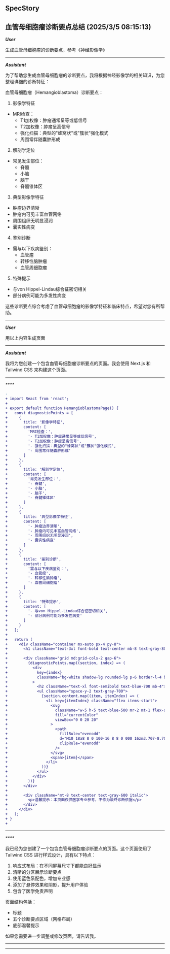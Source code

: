 ## SpecStory

## 血管母细胞瘤诊断要点总结 (2025/3/5 08:15:13)

_**User**_

生成血管母细胞瘤的诊断要点，参考《神经影像学》

---

_**Assistant**_

为了帮助您生成血管母细胞瘤的诊断要点，我将根据神经影像学的相关知识，为您整理详细的诊断特征：

血管母细胞瘤（Hemangioblastoma）诊断要点：

1. 影像学特征
- MRI检查：
  * T1加权像：肿瘤通常呈等或低信号
  * T2加权像：肿瘤呈高信号
  * 强化扫描：典型的"蜂窝状"或"簇状"强化模式
  * 周围常伴随囊肿形成

2. 解剖学定位
- 常见发生部位：
  * 脊髓
  * 小脑
  * 脑干
  * 脊髓锥体区

3. 典型影像学特征
- 肿瘤边界清晰
- 肿瘤内可见丰富血管网络
- 周围组织无明显浸润
- 囊实性病变

4. 鉴别诊断
- 需与以下疾病鉴别：
  * 血管瘤
  * 转移性脑肿瘤
  * 血管周细胞瘤

5. 特殊提示
- 与von Hippel-Lindau综合征密切相关
- 部分病例可能为多发性病变

这些诊断要点综合考虑了血管母细胞瘤的影像学特征和临床特点，希望对您有所帮助。

---

_**User**_

用以上内容生成页面

---

_**Assistant**_

我将为您创建一个包含血管母细胞瘤诊断要点的页面。我会使用 Next.js 和 Tailwind CSS 来构建这个页面。

---

_****_

```diff
- 
+ import React from 'react';
+ 
+ export default function HemangioblastomaPage() {
+   const diagnosticPoints = [
+     {
+       title: '影像学特征',
+       content: [
+         'MRI检查：',
+         '- T1加权像：肿瘤通常呈等或低信号',
+         '- T2加权像：肿瘤呈高信号',
+         '- 强化扫描：典型的"蜂窝状"或"簇状"强化模式',
+         '- 周围常伴随囊肿形成'
+       ]
+     },
+     {
+       title: '解剖学定位',
+       content: [
+         '常见发生部位：',
+         '- 脊髓',
+         '- 小脑',
+         '- 脑干',
+         '- 脊髓锥体区'
+       ]
+     },
+     {
+       title: '典型影像学特征',
+       content: [
+         '- 肿瘤边界清晰',
+         '- 肿瘤内可见丰富血管网络',
+         '- 周围组织无明显浸润',
+         '- 囊实性病变'
+       ]
+     },
+     {
+       title: '鉴别诊断',
+       content: [
+         '需与以下疾病鉴别：',
+         '- 血管瘤',
+         '- 转移性脑肿瘤',
+         '- 血管周细胞瘤'
+       ]
+     },
+     {
+       title: '特殊提示',
+       content: [
+         '- 与von Hippel-Lindau综合征密切相关',
+         '- 部分病例可能为多发性病变'
+       ]
+     }
+   ];
+ 
+   return (
+     <div className="container mx-auto px-4 py-8">
+       <h1 className="text-3xl font-bold text-center mb-8 text-gray-800">血管母细胞瘤诊断要点</h1>
+       
+       <div className="grid md:grid-cols-2 gap-6">
+         {diagnosticPoints.map((section, index) => (
+           <div 
+             key={index} 
+             className="bg-white shadow-lg rounded-lg p-6 border-l-4 border-blue-500 hover:shadow-xl transition-shadow duration-300"
+           >
+             <h2 className="text-xl font-semibold text-blue-700 mb-4">{section.title}</h2>
+             <ul className="space-y-2 text-gray-700">
+               {section.content.map((item, itemIndex) => (
+                 <li key={itemIndex} className="flex items-start">
+                   <svg 
+                     className="w-5 h-5 text-blue-500 mr-2 mt-1 flex-shrink-0" 
+                     fill="currentColor" 
+                     viewBox="0 0 20 20"
+                   >
+                     <path 
+                       fillRule="evenodd" 
+                       d="M10 18a8 8 0 100-16 8 8 0 000 16zm3.707-8.707l-3-3a1 1 0 00-1.414 1.414L10.586 9H7a1 1 0 100 2h3.586l-1.293 1.293a1 1 0 101.414 1.414l3-3a1 1 0 000-1.414z" 
+                       clipRule="evenodd" 
+                     />
+                   </svg>
+                   <span>{item}</span>
+                 </li>
+               ))}
+             </ul>
+           </div>
+         ))}
+       </div>
+ 
+       <div className="mt-8 text-center text-gray-600 italic">
+         <p>温馨提示：本页面仅供医学专业参考，不作为最终诊断依据</p>
+       </div>
+     </div>
+   );
+ }
+ 
```

---

_****_



我已经为您创建了一个包含血管母细胞瘤诊断要点的页面。这个页面使用了 Tailwind CSS 进行样式设计，具有以下特点：

1. 响应式布局：在不同屏幕尺寸下都能良好显示
2. 清晰的分区展示诊断要点
3. 使用蓝色系配色，增加专业感
4. 添加了悬停效果和阴影，提升用户体验
5. 包含了医学免责声明

页面结构包括：
- 标题
- 五个诊断要点区域（网格布局）
- 底部温馨提示

如果您需要进一步调整或修改页面，请告诉我。

---



---

